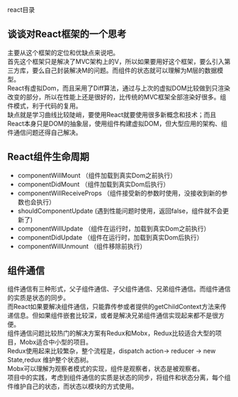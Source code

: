 react目录
## 谈谈对React框架的一个思考
主要从这个框架的定位和优缺点来说吧。  
首先这个框架只是解决了MVC架构上的V，所以如果要用好这个框架，要么引入第三方库，要么自己封装解决M的问题。而组件的状态就可以理解为M层的数据模型。  
React有虚拟Dom，而且采用了Diff算法，通过与上次的虚拟DOM比较做到只渲染改变的部分，所以在性能上还是很好的，比传统的MVC框架全部渲染好很多。组件模式，利于代码的复用。   
缺点就是学习曲线比较陡峭，要使用React就要使用很多新概念和技术；而且React本身只是DOM的抽象层，使用组件构建虚拟DOM，但大型应用的架构、组件通信问题还得自己解决。

## React组件生命周期
- componentWillMount （组件加载到真实Dom之前执行）
- componentDidMount （组件加载到真实Dom后执行）
- componentWillReceiveProps （组件接受新的参数时使用，没接收到新的参数也会执行）
- shouldComponentUpdate (遇到性能问题时使用，返回false，组件就不会更新了)
- componentWillUpdate （组件在运行时，加载到真实Dom之前执行）
- componentDidUpdate （组件在运行时，加载到真实Dom后执行）
- componentWillUnmount （组件移除前执行）

## 组件通信
组件通信有三种形式，父子组件通信、子父组件通信、兄弟组件通信。而组件通信的实质是状态的同步。  
而React如果要解决组件通信，只能靠传参或者提供的getChildContext方法来传递信息。但如果组件嵌套比较深，或者是解决兄弟组件通信实现起来都不是很方便。  
组件通信问题比较热门的解决方案有Redux和Mobx，Redux比较适合大型的项目，Mobx适合中小型的项目。  
Redux使用起来比较繁杂，整个流程是，dispatch action-> reducer -> new State,redux 维护整个状态树。  
Mobx可以理解为观察者模式的实现，组件是观察者，状态是被观察者。  
项目中的实践，考虑到组件通信的实质是状态的同步，将组件和状态分离，每个组件维护自己的状态，而状态以模块的方式使用。